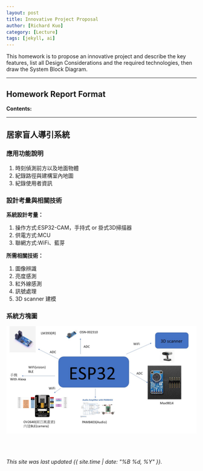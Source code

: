 ```yaml
---
layout: post
title: Innovative Project Proposal
author: [Richard Kuo]
category: [Lecture]
tags: [jekyll, ai]
---
```


This homework is to propose an innovative project and describe the key features, list all Design Considerations and the required technologies, then draw the System Block Diagram.

---
## Homework Report Format
**Contents:**<br>


---
## 居家盲人導引系統

### 應用功能說明
1. 時刻偵測前方以及地面物體 
2. 紀錄路徑與建構室內地圖
3. 紀錄使用者資訊

### 設計考量與相關技術
**系統設計考量：**<br>
1. 操作方式:ESP32-CAM，手持式 or 掛式3D掃描器
2. 供電方式:MCU
3. 聯網方式:WiFi、藍芽

**所需相關技術：**
1. 圖像辨識
2. 亮度感測
3. 紅外線感測
4. 訊號處理
5. 3D scanner 建模

### 系統方塊圖
![](https://github.com/chengx231/MCU-course/blob/main/images/project.jpg?raw=true)


<br>
<br>

*This site was last updated {{ site.time | date: "%B %d, %Y" }}.*


